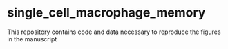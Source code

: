 # single_cell_macrophage_memory
This repository contains code and data necessary to reproduce the figures in the manuscript
